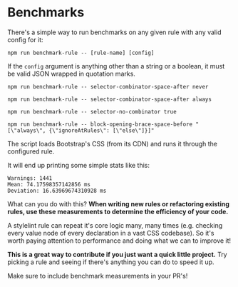 # Benchmarks

There's a simple way to run benchmarks on any given rule with any valid config for it:

```
npm run benchmark-rule -- [rule-name] [config]
```

If the `config` argument is anything other than a string or a boolean, it must be valid JSON wrapped in quotation marks.

```
npm run benchmark-rule -- selector-combinator-space-after never
```

```
npm run benchmark-rule -- selector-combinator-space-after always
```

```
npm run benchmark-rule -- selector-no-combinator true
```

```
npm run benchmark-rule -- block-opening-brace-space-before "[\"always\", {\"ignoreAtRules\": [\"else\"]}]"
```

The script loads Bootstrap's CSS (from its CDN) and runs it through the configured rule.

It will end up printing some simple stats like this:

```
Warnings: 1441
Mean: 74.17598357142856 ms
Deviation: 16.63969674310928 ms
```

What can you do with this? **When writing new rules or refactoring existing rules, use these measurements to determine the efficiency of your code.**

A stylelint rule can repeat it's core logic many, many times (e.g. checking every value node of every declaration in a vast CSS codebase). So it's worth paying attention to performance and doing what we can to improve it!

**This is a great way to contribute if you just want a quick little project.** Try picking a rule and seeing if there's anything you can do to speed it up.

Make sure to include benchmark measurements in your PR's!
